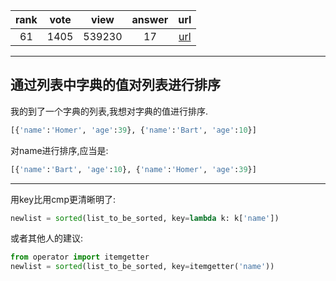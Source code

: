 
| rank | vote | view | answer | url |
|:-:|:-:|:-:|:-:|:-:|
|61|1405|539230|17| [url](http://stackoverflow.com/questions/72899/how-do-i-sort-a-list-of-dictionaries-by-a-value-of-the-dictionary-in-python) |
***

## 通过列表中字典的值对列表进行排序

我的到了一个字典的列表,我想对字典的值进行排序.

```python
[{'name':'Homer', 'age':39}, {'name':'Bart', 'age':10}]
```

对name进行排序,应当是:

```python
[{'name':'Bart', 'age':10}, {'name':'Homer', 'age':39}]
```

***

用key比用cmp更清晰明了:

```python
newlist = sorted(list_to_be_sorted, key=lambda k: k['name'])
```

或者其他人的建议:

```python
from operator import itemgetter
newlist = sorted(list_to_be_sorted, key=itemgetter('name'))
```
